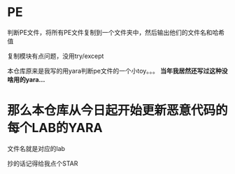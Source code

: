 # PE

判断PE文件，将所有PE文件复制到一个文件夹中，然后输出他们的文件名和哈希值

复制模块有点问题，没用try/except

本仓库原来是我写的用yara判断pe文件的一个小toy。。。
**当年我居然还写过这种没啥用的yara...**

# 那么本仓库从今日起开始更新恶意代码的每个LAB的YARA
文件名就是对应的lab

抄的话记得给我点个STAR
